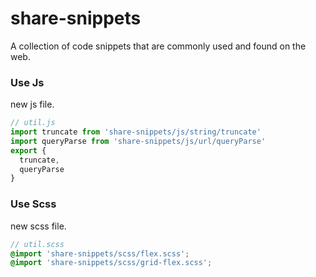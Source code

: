 # share-snippets

A collection of code snippets that are commonly used and found on the web.

### Use Js

new js file.

```js
// util.js
import truncate from 'share-snippets/js/string/truncate'
import queryParse from 'share-snippets/js/url/queryParse'
export {
  truncate,
  queryParse
}
```

### Use Scss

new scss file.

```scss
// util.scss
@import 'share-snippets/scss/flex.scss';
@import 'share-snippets/scss/grid-flex.scss';
```
